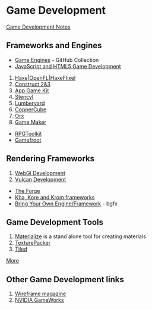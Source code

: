 # Game Development

[Game Development Notes](game-development-notes.md)

## Frameworks and Engines

- [Game Engines](https://github.com/collections/game-engines) - GitHub Collection
- [JavaScript and HTML5 Game Development](javascript-html5-game-development.md)

1. [Haxe|OpenFL|HaxeFlixel](haxe-flixel-game-development.md)
2. [Construct 2&3](construct-game-development.md)
3. [App Game Kit](app-game-kit-development.md)
4. [Stencyl](stencyl-game-development.md)
5. [Lumberyard](https://aws.amazon.com/lumberyard/)
6. [CopperCube](https://www.ambiera.com/coppercube/index.html)
7. [Orx](https://orx-project.org/)
8. [Game Maker](game-maker-development.md)

- [RPGToolkit](http://www.rpgtoolkit.net/)
- [Gamefroot](https://make.gamefroot.com/)

## Rendering Frameworks

1. [WebGl Development](webgl-development.md)
2. [Vulcan Development](vulcan-development.md)

- [The Forge](https://github.com/ConfettiFX/The-Forge)
- [Kha, Kore and Krom frameworks](https://github.com/Kode)
- [Bring Your Own Engine/Framework](https://github.com/bkaradzic/bgfx) - bgfx

## Game Development Tools

1. [Materialize](http://www.boundingboxsoftware.com/materialize/index.php) is a stand alone tool for creating materials
2. [TexturePacker](https://www.codeandweb.com/texturepacker)
3. [Tiled](https://www.mapeditor.org/)

[More](game-development-tools.md)

## Other Game Development links

1. [Wireframe magazine](https://wireframe.raspberrypi.org/issues)
2. [NVIDIA GameWorks](https://developer.nvidia.com/gameworks)
